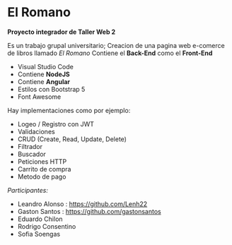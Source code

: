 # El Romano
**Proyecto integrador de Taller Web 2**

Es un trabajo grupal universitario; Creacion de una pagina web e-comerce de libros llamado _El Romano_ 
Contiene el **Back-End** como el **Front-End**
- Visual Studio Code
- Contiene **NodeJS**
- Contiene **Angular**
- Estilos con Bootstrap 5
- Font Awesome

Hay implementaciones como por ejemplo:
- Logeo / Registro con JWT
- Validaciones
- CRUD (Create, Read, Update, Delete)
- Filtrador
- Buscador
- Peticiones HTTP
- Carrito de compra
- Metodo de pago

_Participantes:_
- Leandro Alonso : https://github.com/Lenh22
- Gaston Santos : https://github.com/gastonsantos
- Eduardo Chilon
- Rodrigo Consentino
- Sofia Soengas

